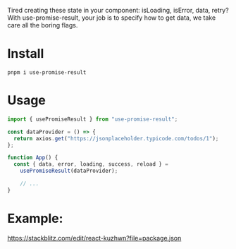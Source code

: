 Tired creating these state in your component: isLoading, isError, data, retry?
<br>
With use-promise-result, your job is to specify how to get data, we take care all the boring flags.

# Install

```shell
pnpm i use-promise-result
```

# Usage

```javascript
import { usePromiseResult } from "use-promise-result";

const dataProvider = () => {
  return axios.get("https://jsonplaceholder.typicode.com/todos/1");
};

function App() {
  const { data, error, loading, success, reload } =
    usePromiseResult(dataProvider);

    // ...
}
```

# Example:
https://stackblitz.com/edit/react-kuzhwn?file=package.json